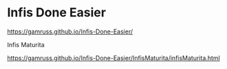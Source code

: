 # Infis Done Easier
https://gamruss.github.io/Infis-Done-Easier/

Infis Maturita

https://gamruss.github.io/Infis-Done-Easier/InfisMaturita/infisMaturita.html
